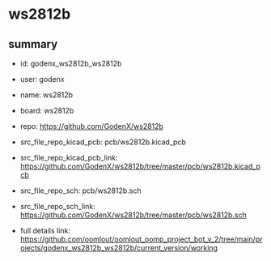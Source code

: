 # ws2812b
 
## summary 
* id: godenx_ws2812b_ws2812b
* user: godenx
* name: ws2812b
* board: ws2812b
* repo: https://github.com/GodenX/ws2812b
* src_file_repo_kicad_pcb: pcb/ws2812b.kicad_pcb
* src_file_repo_kicad_pcb_link: https://github.com/GodenX/ws2812b/tree/master/pcb/ws2812b.kicad_pcb


* src_file_repo_sch: pcb/ws2812b.sch
* src_file_repo_sch_link: https://github.com/GodenX/ws2812b/tree/master/pcb/ws2812b.sch
* full details link: https://github.com/oomlout/oomlout_oomp_project_bot_v_2/tree/main/projects/godenx_ws2812b_ws2812b/current_version/working  







